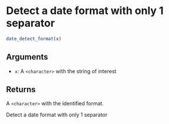 # Detect a date format with only 1 separator

```r
date_detect_format(x)
```

## Arguments

- `x`: A `<character>` with the string of interest

## Returns

A `<character>` with the identified format.

Detect a date format with only 1 separator
